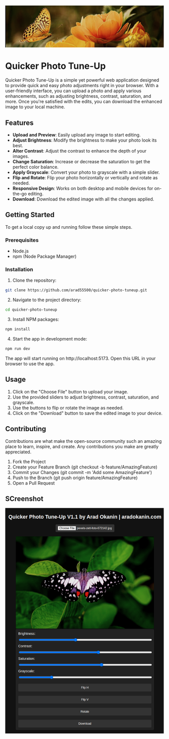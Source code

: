 ![Screenshot2](screenshots/Screenshot2.png "screenshot2")

# Quicker Photo Tune-Up

Quicker Photo Tune-Up is a simple yet powerful web application designed to provide quick and easy photo adjustments right in your browser. With a user-friendly interface, you can upload a photo and apply various enhancements, such as adjusting brightness, contrast, saturation, and more. Once you're satisfied with the edits, you can download the enhanced image to your local machine.

## Features

- **Upload and Preview**: Easily upload any image to start editing.
- **Adjust Brightness**: Modify the brightness to make your photo look its best.
- **Alter Contrast**: Adjust the contrast to enhance the depth of your images.
- **Change Saturation**: Increase or decrease the saturation to get the perfect color balance.
- **Apply Grayscale**: Convert your photo to grayscale with a simple slider.
- **Flip and Rotate**: Flip your photo horizontally or vertically and rotate as needed.
- **Responsive Design**: Works on both desktop and mobile devices for on-the-go editing.
- **Download**: Download the edited image with all the changes applied.

## Getting Started

To get a local copy up and running follow these simple steps.

### Prerequisites

- Node.js
- npm (Node Package Manager)

### Installation

1. Clone the repository:

```sh
git clone https://github.com/arad55500/quicker-photo-tuneup.git
```

2. Navigate to the project directory:

```sh
cd quicker-photo-tuneup
```

3. Install NPM packages:

```sh
npm install
```

4. Start the app in development mode:
```sh
npm run dev
```

The app will start running on http://localhost:5173. Open this URL in your browser to use the app.


## Usage

1. Click on the "Choose File" button to upload your image.
2. Use the provided sliders to adjust brightness, contrast, saturation, and grayscale.
3. Use the buttons to flip or rotate the image as needed.
4. Click on the "Download" button to save the edited image to your device.


## Contributing
Contributions are what make the open-source community such an amazing place to learn, inspire, and create. Any contributions you make are greatly appreciated.

1. Fork the Project
2. Create your Feature Branch (git checkout -b feature/AmazingFeature)
3. Commit your Changes (git commit -m 'Add some AmazingFeature')
4. Push to the Branch (git push origin feature/AmazingFeature)
5. Open a Pull Request

## SCreenshot

![Screenshot1](screenshots/Screenshot1.png "screenshot1")